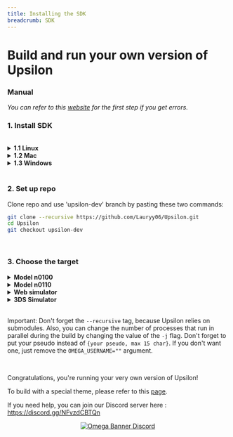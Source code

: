 ```yaml
---
title: Installing the SDK
breadcrumb: SDK
---
```

# Build and run your own version of Upsilon

### Manual

 *You can refer to this [website](https://www.numworks.com/resources/engineering/software/build/) for the first step if you get errors.*



### 1. Install SDK

<br>

<details>

<summary><b>1.1 Linux</b></summary>

<br>

<details>

<summary>Debian or Ubuntu</summary>

<br>

You just have to install dependencies by running these command with superuser privileges in a Terminal:

```bash
apt-get install build-essential git imagemagick libx11-dev libxext-dev libfreetype6-dev libpng-dev libjpeg-dev pkg-config gcc-arm-none-eabi binutils-arm-none-eabi
```

And there you can go to step 2!

<br>

</details>

<details>

<summary>Fedora</summary>

<br>

To install basics dev tools:

```bash
dnf install make automake gcc gcc-c++ kernel-devel
```

And then install required packages.

```bash
install git ImageMagick libX11-devel libXext-devel freetype-devel libpng-devel libjpeg-devel pkg-config
```

Then, install GCC cross compiler for ARM.

```bash
        dnf install arm-none-eabi-gcc-cs arm-none-eabi-gcc-cs-c++
```

<br>

</details>

<br>

</details>

<details>

<summary><b>1.2 Mac</b></summary>

<br>

It's recommended to use [Homebrew](https://brew.sh/). Once it's installed, just run:

```bash
brew install numworks/tap/epsilon-sdk
```

and it will install all dependencies.

<br>

And there you can go to step 2!

<br>

</details>

<details>

<summary><b>1.3 Windows</b></summary>

<br>

<details>

<summary>With Msys2/Mingw (officialized by numworks but with a lot of bugs)</summary>

[Msys2](https://www.msys2.org/) environment is recommended by Numworks to get most of the required tools on Windows easily. It's where you'll paste all the commands of this tutorial. Once it'sinstalled, paste these commands into the Msys2 terminal.

```bash
pacman -S mingw-w64-x86_64-gcc mingw-w64-x86_64-freetype mingw-w64-x86_64-pkg-config mingw-w64-x86_64-libusb git make python
echo "export PATH=/mingw64/bin:$PATH" >> .bashrc
```

Next, you'll need to install the [GCC toolchain for ARM](https://developer.arm.com/tools-and-software/open-source-software/developer-tools/gnu-toolchain/gnu-rm/downloads). When prompted for aninstall location, choose `C:\msys64\home\User\gcc-arm\`. You'll then need to add this folder to your $PATH. Just enter:

```bash
echo "export PATH=$PATH:$HOME/gcc-arm/bin" >> .bashrc
```
Just restart terminal and you can go to step 2!

</details>

<details>

<summary>With WSL 2</summary>

You need a windows version >= 1903.

#### WSL Installation

1. Use simultaneously win + X keys and then click on "admin powershell".
```powershell
dism.exe /online /enable-feature /featurename:Microsoft-Windows-Subsystem-Linux all /norestart
```
This command activate WSL functionalities.

```powershell
dism.exe /online /enable-feature /featurename:VirtualMachinePlatform /all /norestart
```
This one allows virtual machines developed by Microsoft.

2. Restart your computer.

3. Download [this file](https://wslstorestorage.blob.core.windows.net/wslblob/wsl_update_x64.msi) and follow instructions.

4. Now open powershell admin like before and type:
```powershell
wsl --set-default-version 2
        ```
5. Download [Ubuntu](https://www.microsoft.com/store/apps/9n6svws3rx71) from Microsoft store.

WSL is now installed.

### Usbipd installation to connect your calculator
If you want to connect to the calculator, you have to connect to install this [tool](https://github.com/dorssel/usbipd-win/releases/download/v1.3.0/usbipd-win_1.3.0.msi). This will allow you toconnect WSL to the calculator through internet. Follow the on screen information to install.
#### Ubuntu
1. In a WSL Ubuntu command prompt, type:
```bash
sudo apt install linux-tools-5.4.0-77-generic hwdata
```
2. Edit /etc/sudoers so that root can find the usbip command. On Ubuntu, run this command.
```bash
sudo visudo
```
3. Add `/usr/lib/linux-tools/5.4.0-77-generic` to the beginning of secure_path. After editing, the line should look similar to this.
`Defaults secure_path="/usr/lib/linux-tools/5.4.0-77-generic:/usr/local/sbin:..."`

#### Debian

1. If you use debian for your WSL distro, use this command instead:
```bash
sudo apt install usbip hwdata usbutils
```
And that's all for installation and set up.

### To connect your calculator
1. Open an Admin powershell and type:
```powershell
  usbipd wsl list
```
This will list your usb devices connected. Look at the BUSID column and remember the one for your calculator (it should be called "Numworks Calculator").
2. Now run this command replacing <BUSID> by your calculator's usb port id:
```powershell
usbipd wsl attach --busid <BUSID>
```
It will ask you to type your wsl's password and will connect your calculator to WSL.

You can now go to step 2!

</details>

</details>

<br>


### 2. Set up repo


Clone repo and use 'upsilon-dev' branch by pasting these two commands:

```bash
git clone --recursive https://github.com/Lauryy06/Upsilon.git
cd Upsilon
git checkout upsilon-dev
```
<br>


### 3. Choose the target


<details>

<summary><b>Model n0100</b></summary>

(note: you can change the `EPSILON_I18N=en` flag to `fr`, `nl`, `pt`, `it`, `de`, `es` or `hu`).

```bash
make MODEL=n0100 clean
make MODEL=n0100 EPSILON_I18N=en OMEGA_USERNAME="{Your name, max 15 characters}" -j4
```

Now, run either:

```bash
make MODEL=n0100 epsilon_flash
```
to directly flash the calculator after pressing simultaneously `reset` and `6` buttons and plugging in.

<br>

or:

```bash
make MODEL=n0100 OMEGA_USERNAME="" binpack -j4
```
to make binpack which you can flash to the calculator from [Ti-planet's webDFU](https://ti-planet.github.io/webdfu_numworks/n0100/). Binpacks are a great way to share a custom build of Upsilonto friends.

</details>

<details>

<summary><b>Model n0110</b></summary>


```bash
make clean
make OMEGA_USERNAME="{Your name, max 15 characters}" -j4
```

Now, run either:

```bash
make epsilon_flash
```
to directly flash the calculator after pressing simultaneously `reset` and `6` buttons and plugging in.

<br>

or:

```bash
make OMEGA_USERNAME="" binpack -j4
```
to make binpack witch you can flash to the calculator from [Ti-planet's webDFU](https://ti-planet.github.io/webdfu_numworks/n0110/). Binpacks are a great way to share a custom build of Upsilon to friends.

</details>

<details>

<summary><b>Web simulator</b></summary>

First, install emsdk :

```bash
git clone https://github.com/emscripten-core/emsdk.git
cd emsdk
./emsdk install latest-fastcomp
./emsdk activate latest-fastcomp
source emsdk_env.sh
```

Then, compile Upsilon :

```bash
make clean
make PLATFORM=simulator TARGET=web OMEGA_USERNAME="{Your name, max 15 characters}" -j4
```

The simulator is now in `output/release/simulator/web/simulator.zip`

</details>

<details>

<summary><b>3DS Simulator</b></summary>

You need devkitPro and devkitARM installed and in your path (instructions [here](https://devkitpro.org/wiki/Getting_Started))

```bash
git clone --recursive https://github.com/Lauryy06/Upsilon.git
cd Upsilon
git checkout --recursive upsilon-dev
make PLATFORM=simulator TARGET=3ds -j
```
You can then put epsilon.3dsx on a SD card to run it from the HBC or use 3dslink to launch it over the network:

```bash
3dslink output/release/simulator/3ds/epsilon.3dsx -a <3DS' IP ADDRESS>
```

</details>

<br>

Important: Don't forget the `--recursive` tag, because Upsilon relies on submodules.
Also, you can change the number of processes that run in parallel during the build by changing the value of the `-j` flag.
Don't forget to put your pseudo instead of `{your pseudo, max 15 char}`. If you don't want one, just remove the `OMEGA_USERNAME=""` argument.

<br>

Congratulations, you're running your very own version of Upsilon!

To build with a special theme, please refer to this [page](../../themes/README.md).

If you need help, you can join our Discord server here : https://discord.gg/NFvzdCBTQn

<a href="https://discord.gg/NFvzdCBTQn"><p align="center"><img alt="Omega Banner Discord" src="https://user-images.githubusercontent.com/12123721/86287349-54ef5800-bbe8-11ea-80c1-34eb1f93eebd.png" /></p></a>
